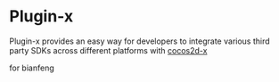 Plugin-x
========
Plugin-x provides an easy way for developers to integrate various third party SDKs across different platforms with [cocos2d-x](https://github.com/cocos2d/cocos2d-x)

for bianfeng